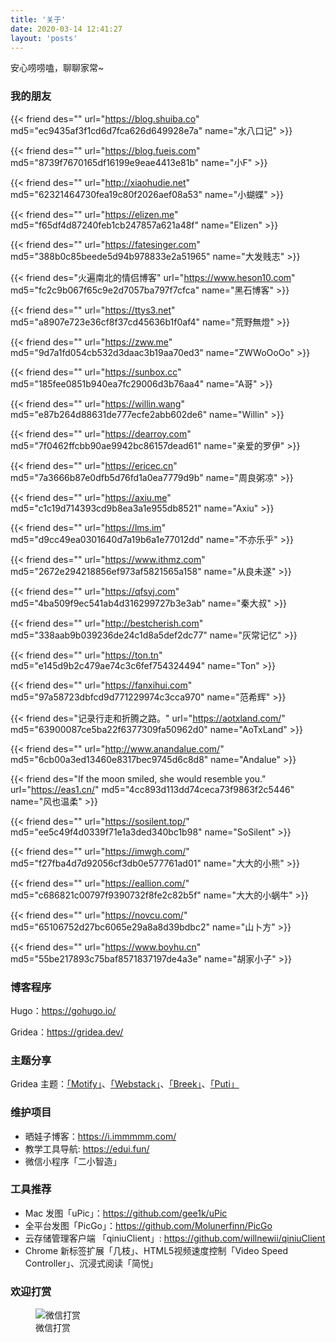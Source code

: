 ```yaml
---
title: '关于'
date: 2020-03-14 12:41:27
layout: 'posts'
---
```


安心唠唠嗑，聊聊家常~

### 我的朋友

{{< friend des="" url="https://blog.shuiba.co" md5="ec9435af3f1cd6d7fca626d649928e7a" name="水八口记" >}}

{{< friend des="" url="https://blog.fueis.com" md5="8739f7670165df16199e9eae4413e81b" name="小F" >}}

{{< friend des="" url="http://xiaohudie.net" md5="62321464730fea19c80f2026aef08a53" name="小蝴蝶" >}}

{{< friend des="" url="https://elizen.me" md5="f65df4d87240feb1cb247857a621a48f" name="Elizen" >}}

{{< friend des="" url="https://fatesinger.com" md5="388b0c85beede5d94b978833e2a51965" name="大发贱志" >}}

{{< friend des="火遍南北的情侣博客" url="https://www.heson10.com" md5="fc2c9b067f65c9e2d7057ba797f7cfca" name="黑石博客" >}}

{{< friend des="" url="https://ttys3.net" md5="a8907e723e36cf8f37cd45636b1f0af4" name="荒野無燈" >}}

{{< friend des="" url="https://zww.me" md5="9d7a1fd054cb532d3daac3b19aa70ed3" name="ZWWoOoOo" >}}

{{< friend des="" url="https://sunbox.cc" md5="185fee0851b940ea7fc29006d3b76aa4" name="A哥" >}}

{{< friend des="" url="https://willin.wang" md5="e87b264d88631de777ecfe2abb602de6" name="Willin" >}}

{{< friend des="" url="https://dearroy.com" md5="7f0462ffcbb90ae9942bc86157dead61" name="亲爱的罗伊" >}}

{{< friend des="" url="https://ericec.cn" md5="7a3666b87e0dfb5d76fd1a0ea7779d9b" name="周良粥凉" >}}

{{< friend des="" url="https://axiu.me" md5="c1c19d714393cd9b8ea3a1e955db8521" name="Axiu" >}}

{{< friend des="" url="https://lms.im" md5="d9cc49ea0301640d7a19b6a1e77012dd" name="不亦乐乎" >}}

{{< friend des="" url="https://www.ithmz.com" md5="2672e294218856ef973af5821565a158" name="从良未遂" >}}

{{< friend des="" url="https://qfsyj.com" md5="4ba509f9ec541ab4d316299727b3e3ab" name="秦大叔" >}}

{{< friend des="" url="http://bestcherish.com" md5="338aab9b039236de24c1d8a5def2dc77" name="灰常记忆" >}}

{{< friend des="" url="https://ton.tn" md5="e145d9b2c479ae74c3c6fef754324494" name="Ton" >}}

{{< friend des="" url="https://fanxihui.com" md5="97a58723dbfcd9d771229974c3cca970" name="范希辉" >}}

{{< friend des="记录行走和折腾之路。" url="https://aotxland.com/" md5="63900087ce5ba22f6377309fa50962d0" name="AoTxLand" >}}

{{< friend des="" url="http://www.anandalue.com/" md5="6cb00a3ed13460e8317bec9745d6c8d8" name="Andalue" >}}

{{< friend des="If the moon smiled, she would resemble you." url="https://eas1.cn/" md5="4cc893d113dd74ceca73f9863f2c5446" name="风也温柔" >}}

{{< friend des="" url="https://sosilent.top/" md5="ee5c49f4d0339f71e1a3ded340bc1b98" name="SoSilent" >}}

{{< friend des="" url="https://imwgh.com/" md5="f27fba4d7d92056cf3db0e577761ad01" name="大大的小熊" >}}

{{< friend des="" url="https://eallion.com/" md5="c686821c00797f9390732f8fe2c82b5f" name="大大的小蜗牛" >}}

{{< friend des="" url="https://novcu.com/" md5="65106752d27bc6065e29a8a8d39bdbc2" name="山卜方" >}}

{{< friend des="" url="https://www.boyhu.cn" md5="55be217893c75baf8571837197de4a3e" name="胡家小子" >}}

### 博客程序

Hugo：<https://gohugo.io/>

Gridea：<https://gridea.dev/>

### 主题分享

Gridea 主题：[「Motify」](https://github.com/lmm214/gridea-theme-motify)、[「Webstack」](https://github.com/lmm214/gridea-theme-webstack)、[「Breek」](https://github.com/lmm214/gridea-theme-breek)、[「Puti」](https://github.com/lmm214/gridea-theme-puti)

<!--more-->

### 维护项目

- 晒娃子博客：<https://i.immmmm.com/>
- 教学工具导航: <https://edui.fun/>
- 微信小程序「二小智造」

### 工具推荐

- Mac 发图「uPic」：<https://github.com/gee1k/uPic>
- 全平台发图「PicGo」：<https://github.com/Molunerfinn/PicGo>
- 云存储管理客户端 「qiniuClient」: <https://github.com/willnewii/qiniuClient>
- Chrome 新标签扩展「几枝」、HTML5视频速度控制「Video Speed Controller」、沉浸式阅读「简悦」

### 欢迎打赏

<figure>
    <img src="https://lmm.elizen.me/wx.jpg" alt="微信打赏" />
    <figcaption>微信打赏</figcaption>
</figure>
